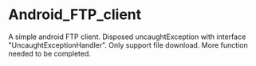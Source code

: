 # Android_FTP_client
A simple android FTP client.
Disposed uncaughtException with interface "UncaughtExceptionHandler".
Only support file download.
More function needed to be completed.
